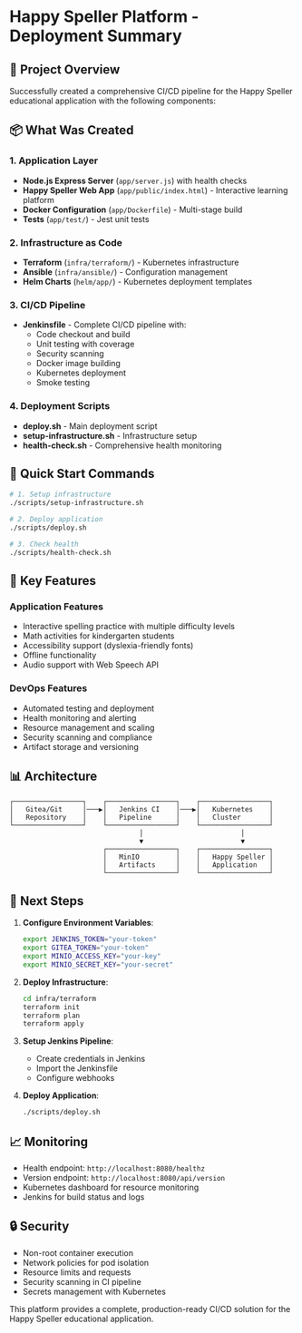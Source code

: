 # Happy Speller Platform - Deployment Summary

## 🎯 Project Overview

Successfully created a comprehensive CI/CD pipeline for the Happy Speller educational application with the following components:

## 📦 What Was Created

### 1. Application Layer
- **Node.js Express Server** (`app/server.js`) with health checks
- **Happy Speller Web App** (`app/public/index.html`) - Interactive learning platform
- **Docker Configuration** (`app/Dockerfile`) - Multi-stage build
- **Tests** (`app/test/`) - Jest unit tests

### 2. Infrastructure as Code
- **Terraform** (`infra/terraform/`) - Kubernetes infrastructure
- **Ansible** (`infra/ansible/`) - Configuration management
- **Helm Charts** (`helm/app/`) - Kubernetes deployment templates

### 3. CI/CD Pipeline
- **Jenkinsfile** - Complete CI/CD pipeline with:
  - Code checkout and build
  - Unit testing with coverage
  - Security scanning
  - Docker image building
  - Kubernetes deployment
  - Smoke testing

### 4. Deployment Scripts
- **deploy.sh** - Main deployment script
- **setup-infrastructure.sh** - Infrastructure setup
- **health-check.sh** - Comprehensive health monitoring

## 🚀 Quick Start Commands

```bash
# 1. Setup infrastructure
./scripts/setup-infrastructure.sh

# 2. Deploy application
./scripts/deploy.sh

# 3. Check health
./scripts/health-check.sh
```

## 🔧 Key Features

### Application Features
- Interactive spelling practice with multiple difficulty levels
- Math activities for kindergarten students
- Accessibility support (dyslexia-friendly fonts)
- Offline functionality
- Audio support with Web Speech API

### DevOps Features
- Automated testing and deployment
- Health monitoring and alerting
- Resource management and scaling
- Security scanning and compliance
- Artifact storage and versioning

## 📊 Architecture

```
┌─────────────────┐    ┌─────────────────┐    ┌─────────────────┐
│   Gitea/Git     │───▶│   Jenkins CI    │───▶│   Kubernetes    │
│   Repository    │    │   Pipeline      │    │   Cluster       │
└─────────────────┘    └─────────────────┘    └─────────────────┘
                                │                        │
                                ▼                        ▼
                       ┌─────────────────┐    ┌─────────────────┐
                       │   MinIO         │    │   Happy Speller │
                       │   Artifacts     │    │   Application   │
                       └─────────────────┘    └─────────────────┘
```

## 🎯 Next Steps

1. **Configure Environment Variables**:
   ```bash
   export JENKINS_TOKEN="your-token"
   export GITEA_TOKEN="your-token"
   export MINIO_ACCESS_KEY="your-key"
   export MINIO_SECRET_KEY="your-secret"
   ```

2. **Deploy Infrastructure**:
   ```bash
   cd infra/terraform
   terraform init
   terraform plan
   terraform apply
   ```

3. **Setup Jenkins Pipeline**:
   - Create credentials in Jenkins
   - Import the Jenkinsfile
   - Configure webhooks

4. **Deploy Application**:
   ```bash
   ./scripts/deploy.sh
   ```

## 📈 Monitoring

- Health endpoint: `http://localhost:8080/healthz`
- Version endpoint: `http://localhost:8080/api/version`
- Kubernetes dashboard for resource monitoring
- Jenkins for build status and logs

## 🔒 Security

- Non-root container execution
- Network policies for pod isolation
- Resource limits and requests
- Security scanning in CI pipeline
- Secrets management with Kubernetes

This platform provides a complete, production-ready CI/CD solution for the Happy Speller educational application.
